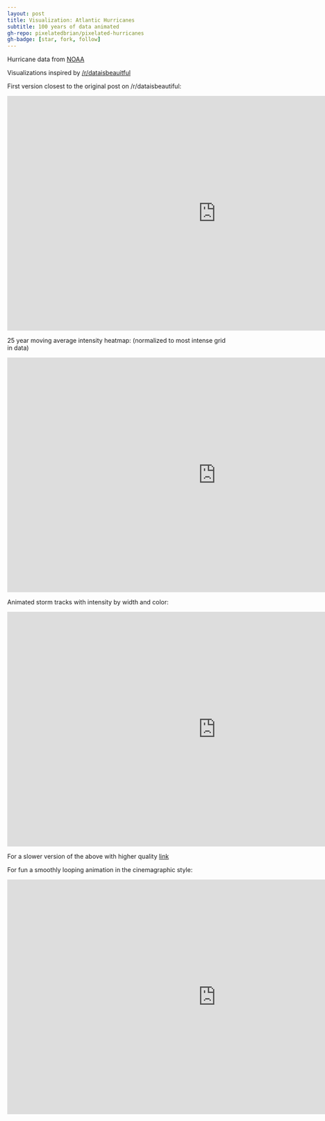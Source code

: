```yaml
---
layout: post
title: Visualization: Atlantic Hurricanes
subtitle: 100 years of data animated
gh-repo: pixelatedbrian/pixelated-hurricanes
gh-badge: [star, fork, follow]
---
```


Hurricane data from [NOAA](https://www.ncdc.noaa.gov/ibtracs/index.php?name=wmo-data)

Visualizations inspired by [/r/dataisbeauitful](https://www.reddit.com/r/dataisbeautiful/comments/6y0h2q/100_years_of_hurricane_paths_animated_oc/)

First version closest to the original post on /r/dataisbeautiful:
<iframe src='https://gfycat.com/ifr/SecondhandShrillHamster' frameborder='0' scrolling='no' allowfullscreen width='960' height='540'></iframe>

25 year moving average intensity heatmap: (normalized to most intense grid in data)

<iframe src='https://gfycat.com/ifr/MeatyShamelessHedgehog' frameborder='0' scrolling='no' allowfullscreen width='960' height='540'></iframe>

Animated storm tracks with intensity by width and color:

<iframe src='https://gfycat.com/ifr/AlarmedShoddyGordonsetter' frameborder='0' scrolling='no' allowfullscreen width='960' height='540'></iframe>

For a slower version of the above with higher quality [link](https://www.youtube.com/watch?v=HJxQpoWPYTo&feature=youtu.be)

For fun a smoothly looping animation in the cinemagraphic style:

<iframe src='https://gfycat.com/ifr/ExaltedGrossBoubou' frameborder='0' scrolling='no' allowfullscreen width='960' height='540'></iframe>


